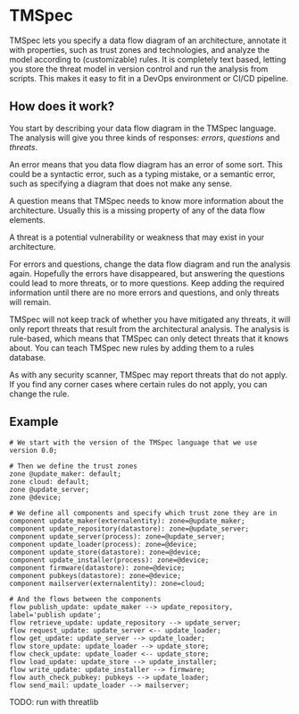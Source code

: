 # TMSpec

TMSpec lets you specify a data flow diagram of an architecture, annotate it with properties, such as trust zones and technologies, and analyze the model according to (customizable) rules.
It is completely text based, letting you store the threat model in version control and run the analysis from scripts. This makes it easy to fit in a DevOps environment or CI/CD pipeline.

## How does it work?

You start by describing your data flow diagram in the TMSpec language.
The analysis will give you three kinds of responses: *errors*, *questions* and *threats*.

An error means that you data flow diagram has an error of some sort. This could be a syntactic
error, such as a typing mistake, or a semantic error, such as specifying a diagram that does
not make any sense.

A question means that TMSpec needs to know more information about the architecture. Usually this
is a missing property of any of the data flow elements.

A threat is a potential vulnerability or weakness that may exist in your architecture.

For errors and questions, change the data flow diagram and run the analysis again. Hopefully the
errors have disappeared, but answering the questions could lead to more threats, or to more questions.
Keep adding the required information until there are no more errors and questions, and only threats will
remain.

TMSpec will not keep track of whether you have mitigated any threats, it will only report threats that result
from the architectural analysis. The analysis is rule-based, which means that TMSpec can only detect threats that
it knows about. You can teach TMSpec new rules by adding them to a rules database.

As with any security scanner, TMSpec may report threats that do not apply. If you find any corner cases where certain
rules do not apply, you can change the rule.


## Example

```
# We start with the version of the TMSpec language that we use
version 0.0;

# Then we define the trust zones
zone @update_maker: default;
zone cloud: default;
zone @update_server;
zone @device;

# We define all components and specify which trust zone they are in
component update_maker(externalentity): zone=@update_maker;
component update_repository(datastore): zone=@update_server;
component update_server(process): zone=@update_server;
component update_loader(process): zone=@device;
component update_store(datastore): zone=@device;
component update_installer(process): zone=@device;
component firmware(datastore): zone=@device;
component pubkeys(datastore): zone=@device;
component mailserver(externalentity): zone=cloud;

# And the flows between the components
flow publish_update: update_maker --> update_repository, label='publish update';
flow retrieve_update: update_repository --> update_server;
flow request_update: update_server <-- update_loader;
flow get_update: update_server --> update_loader;
flow store_update: update_loader --> update_store;
flow check_update: update_loader <-- update_store;
flow load_update: update_store --> update_installer;
flow write_update: update_installer --> firmware;
flow auth_check_pubkey: pubkeys --> update_loader;
flow send_mail: update_loader --> mailserver;
```

TODO: run with threatlib


